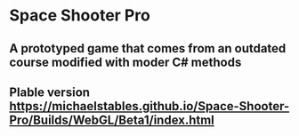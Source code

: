 # Space Shooter Pro

## A prototyped game that comes from an outdated course modified with moder C# methods

## Plable version https://michaelstables.github.io/Space-Shooter-Pro/Builds/WebGL/Beta1/index.html
